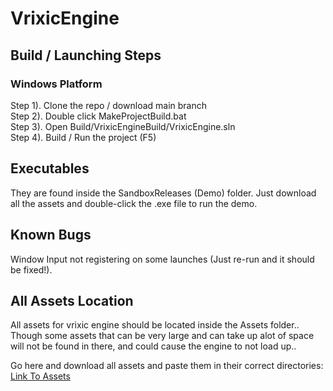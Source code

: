 # VrixicEngine

## Build / Launching Steps

### Windows Platform 

Step 1). Clone the repo / download main branch <br />
Step 2). Double click MakeProjectBuild.bat <br /> 
Step 3). Open Build/VrixicEngineBuild/VrixicEngine.sln <br />
Step 4). Build / Run the project (F5) <br />

## Executables

They are found inside the SandboxReleases (Demo) folder. Just download all the assets and double-click the .exe file to run the demo. 

## Known Bugs

Window Input not registering on some launches (Just re-run and it should be fixed!).

## All Assets Location

All assets for vrixic engine should be located inside the Assets folder.. Though some assets that can be very large and can take up alot of space will not be found in there, and could cause the engine to not load up.. 

Go here and download all assets and paste them in their correct directories: [Link To Assets](https://drive.google.com/drive/folders/1KkVMuaki745eekevE_tkIwmlm5MEXerV?usp=sharing)


